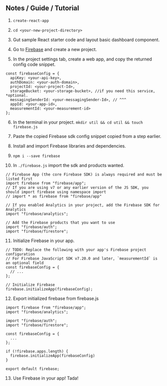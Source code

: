 ## Notes / Guide / Tutorial

 1. `create-react-app`

 2. `cd <your-new-project-directory>`

 3. Gut sample React starter code and layout basic dashboard component.

 4. Go to [Firebase](https://console.firebase.google.com/u/0/) and create a new project.

 5. In the project settings tab, create a web app, and copy the returned config code snippet.

```
const firebaseConfig = {
  apiKey: <your-api-key>,
  authDomain: <your-auth-domain>,
  projectId: <your-project-Id>,
  storageBucket: <your-storage-bucket>, //if you need this service, *optional.
  messagingSenderId: <your-messagingSender-Id>, // ^^^
  appId: <your-app-id>,
  measurementId: <your-measurement-id>
};
```

 6. In the terminal in your project.
`mkdir util && cd util && touch firebase.js`

 7. Paste the copied Firebase sdk config snippet copied from a step earlier.

 8. Install and import Firebase libraries and dependencies.

 9. `npm i --save firebase`

 10. In `./firebase.js` import the sdk and products wanted.
 ```
 // Firebase App (the core Firebase SDK) is always required and must be listed first
import firebase from "firebase/app";
// If you are using v7 or any earlier version of the JS SDK, you should import firebase using namespace import
// import * as firebase from "firebase/app"

// If you enabled Analytics in your project, add the Firebase SDK for Analytics
import "firebase/analytics";

// Add the Firebase products that you want to use
import "firebase/auth";
import "firebase/firestore";
```

11. Initialize Firebase in your app.
```
// TODO: Replace the following with your app's Firebase project configuration
// For Firebase JavaScript SDK v7.20.0 and later, `measurementId` is an optional field
const firebaseConfig = {
  // ...
};

// Initialize Firebase
firebase.initializeApp(firebaseConfig);
```

12. Export initialized firebase from firebase.js
```
import firebase from "firebase/app";
import "firebase/analytics";

import "firebase/auth";
import "firebase/firestore";

const firebaseConfig = {
  ...
};

if (!firebase.apps.length) { 
  firebase.initializeApp(firebaseConfig)
}
  
export default firebase;
```
13. Use Firebase in your app! Tada!


